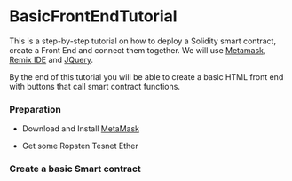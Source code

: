 # BasicFrontEndTutorial

 This is a step-by-step tutorial on how to deploy a Solidity smart contract, create a Front End and connect them together.
 We will use [Metamask](www.metamask.com), [Remix IDE](www.remix.ethereum.org) and [JQuery](https://jquery.com/). 
 
 By the end of this tutorial you will be able to create a basic HTML front end with buttons that call smart contract functions. 
 
 ### Preparation
 
 - Download and Install [MetaMask](https://metamask.io)
 
 - Get some Ropsten Tesnet Ether 
 
 ### Create a basic Smart contract
 
 
 
 
 


 
 

